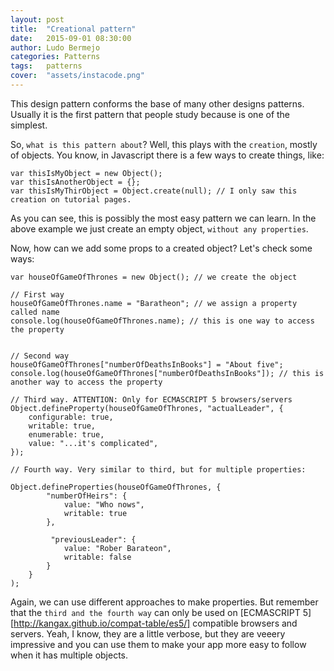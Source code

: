 ```yaml
---
layout: post
title:  "Creational pattern"
date:   2015-09-01 08:30:00
author: Ludo Bermejo
categories: Patterns 
tags:	patterns 
cover:  "assets/instacode.png"
---
```


This design pattern conforms the base of many other designs patterns. Usually it is the first pattern that people study because is one of the simplest.

So, `what is this pattern about`? Well, this plays with the `creation`, mostly of objects. You know, in Javascript there is a few ways to create things, like:

    var thisIsMyObject = new Object();
    var thisIsAnotherObject = {};
    var thisIsMyThirObject = Object.create(null); // I only saw this creation on tutorial pages.  

As you can see, this is possibly the most easy pattern we can learn. In the above example we just create an empty object, `without any properties`.

Now, how can we add some props to a created object? Let's check some ways:
 
    var houseOfGameOfThrones = new Object(); // we create the object
    
    // First way
    houseOfGameOfThrones.name = "Baratheon"; // we assign a property called name
    console.log(houseOfGameOfThrones.name); // this is one way to access the property
    
    
    // Second way
    houseOfGameOfThrones["numberOfDeathsInBooks"] = "About five";
    console.log(houseOfGameOfThrones["numberOfDeathsInBooks"]); // this is another way to access the property
    
    // Third way. ATTENTION: Only for ECMASCRIPT 5 browsers/servers
    Object.defineProperty(houseOfGameOfThrones, "actualLeader", {
        configurable: true,
        writable: true,
        enumerable: true,
        value: "...it's complicated",
    });
    
    // Fourth way. Very similar to third, but for multiple properties:
    
    Object.defineProperties(houseOfGameOfThrones, {
            "numberOfHeirs": {
                value: "Who nows",
                writable: true
            },
            
             "previousLeader": {
                value: "Rober Barateon",
                writable: false
            }
        }
    );


Again, we can use different approaches to make properties. But remember that the `third and the fourth way` can only be used on [ECMASCRIPT 5][http://kangax.github.io/compat-table/es5/] compatible browsers and servers. Yeah, I know, they are a little verbose, but they are veeery impressive and you can use them to make your app more easy to follow when it has multiple objects. 